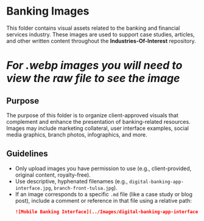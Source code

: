 # Banking Images

This folder contains visual assets related to the banking and financial services industry. These images are used to support case studies, articles, and other written content throughout the **Industries-Of-Interest** repository. 

# *For .webp images you will need to view the raw file to see the image*

## Purpose

The purpose of this folder is to organize client-approved visuals that complement and enhance the presentation of banking-related resources. Images may include marketing collateral, user interface examples, social media graphics, branch photos, infographics, and more.

## Guidelines

- Only upload images you have permission to use (e.g., client-provided, original content, royalty-free).
- Use descriptive, hyphenated filenames (e.g., `digital-banking-app-interface.jpg`, `branch-front-tulsa.jpg`).
- If an image corresponds to a specific `.md` file (like a case study or blog post), include a comment or reference in that file using a relative path:
  ```markdown
  ![Mobile Banking Interface](../Images/digital-banking-app-interface.jpg)
